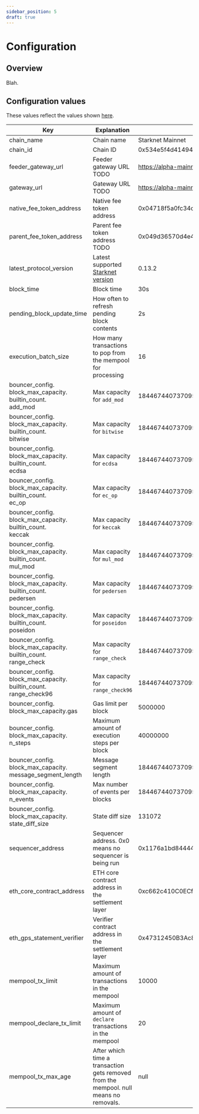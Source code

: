 ```yaml
---
sidebar_position: 5
draft: true
---
```


# Configuration

## Overview

Blah.

## Configuration values

These values reflect the values shown [here](https://github.com/madara-alliance/madara/blob/main/configs/presets/mainnet.yaml).

| **Key** | **Explanation** | **Default Value** |
|---------|-----------------|-------------------|
| chain_name | Chain name | Starknet Mainnet |
| chain_id | Chain ID | 0x534e5f4d41494e |
| feeder_gateway_url | Feeder gateway URL TODO | https://alpha-mainnet.starknet.io/feeder_gateway/ |
| gateway_url | Gateway URL TODO | https://alpha-mainnet.starknet.io/gateway/ |
| native_fee_token_address | Native fee token address | 0x04718f5a0fc34cc1af16a1cdee98ffb20c31f5cd61d6ab07201858f4287c938d |
| parent_fee_token_address | Parent fee token address TODO | 0x049d36570d4e46f48e99674bd3fcc84644ddd6b96f7c741b1562b82f9e004dc7 |
| latest_protocol_version | Latest supported [Starknet version](https://www.starknet.io/developers/roadmap/) | 0.13.2 |
| block_time | Block time | 30s |
| pending_block_update_time | How often to refresh pending block contents | 2s |
| execution_batch_size | How many transactions to pop from the mempool for processing | 16 |
| bouncer_config.<br/>block_max_capacity.<br/>builtin_count.<br/>add_mod | Max capacity for `add_mod` | 18446744073709551615 |
| bouncer_config.<br/>block_max_capacity.<br/>builtin_count.<br/>bitwise | Max capacity for `bitwise` | 18446744073709551615 |
| bouncer_config.<br/>block_max_capacity.<br/>builtin_count.<br/>ecdsa | Max capacity for `ecdsa` | 18446744073709551615 |
| bouncer_config.<br/>block_max_capacity.<br/>builtin_count.<br/>ec_op | Max capacity for `ec_op` | 18446744073709551615 |
| bouncer_config.<br/>block_max_capacity.<br/>builtin_count.<br/>keccak | Max capacity for `keccak` | 18446744073709551615 |
| bouncer_config.<br/>block_max_capacity.<br/>builtin_count.<br/>mul_mod | Max capacity for `mul_mod` | 18446744073709551615 |
| bouncer_config.<br/>block_max_capacity.<br/>builtin_count.<br/>pedersen | Max capacity for `pedersen` | 18446744073709551615 |
| bouncer_config.<br/>block_max_capacity.<br/>builtin_count.<br/>poseidon | Max capacity for `poseidon` | 18446744073709551615 |
| bouncer_config.<br/>block_max_capacity.<br/>builtin_count.<br/>range_check | Max capacity for `range_check` | 18446744073709551615 |
| bouncer_config.<br/>block_max_capacity.<br/>builtin_count.<br/>range_check96 | Max capacity for `range_check96` | 18446744073709551615 |
| bouncer_config.<br/>block_max_capacity.gas | Gas limit per block | 5000000 |
| bouncer_config.<br/>block_max_capacity.<br/>n_steps | Maximum amount of execution steps per block | 40000000 |
| bouncer_config.<br/>block_max_capacity.<br/>message_segment_length | Message segment length | 18446744073709551615 |
| bouncer_config.<br/>block_max_capacity.<br/>n_events | Max number of events per blocks | 18446744073709551615 |
| bouncer_config.<br/>block_max_capacity.<br/>state_diff_size | State diff size | 131072 |
| sequencer_address | Sequencer address. 0x0 means no sequencer is being run | 0x1176a1bd84444c89232ec27754698e5d2e7e1a7f1539f12027f28b23ec9f3d8 |
| eth_core_contract_address | ETH core contract address in the settlement layer | 0xc662c410C0ECf747543f5bA90660f6ABeBD9C8c4 |
| eth_gps_statement_verifier | Verifier contract address in the settlement layer | 0x47312450B3Ac8b5b8e247a6bB6d523e7605bDb60 |
| mempool_tx_limit | Maximum amount of transactions in the mempool | 10000 |
| mempool_declare_tx_limit | Maximum amount of `declare` transactions in the mempool | 20 |
| mempool_tx_max_age | After which time a transaction gets removed from the mempool. null means no removals. | null |





